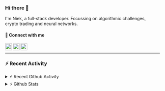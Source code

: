 ### Hi there 👋
I'm Niek, a full-stack developer. Focussing on algorithmic challenges, crypto trading and neural networks.

#### 📩 Connect with me

[<img align="left" alt="codeSTACKr | Twitter" width="22px" src="https://cdn.jsdelivr.net/npm/simple-icons@v3/icons/twitter.svg" />][twitter]
[<img align="left" alt="codeSTACKr | LinkedIn" width="22px" src="https://cdn.jsdelivr.net/npm/simple-icons@v3/icons/linkedin.svg" />][linkedin]
[<img align="left" alt="codeSTACKr | Instagram" width="22px" src="https://cdn.jsdelivr.net/npm/simple-icons@v3/icons/instagram.svg" />][instagram]

<br/>

---
### :zap: Recent Activity


<details>
    <summary>⚡ Recent Github Activity</summary>

<!--START_SECTION:activity-->
1. ❗️ Opened issue [#4](https://github.com/Quantified-Student/POCs/issues/4) in [Quantified-Student/POCs](https://github.com/Quantified-Student/POCs)
2. 🗣 Commented on [#4](https://github.com/OR-WindPredicition/WindPredictionAPI/issues/4) in [OR-WindPredicition/WindPredictionAPI](https://github.com/OR-WindPredicition/WindPredictionAPI)
3. ❗️ Closed issue [#4](https://github.com/OR-WindPredicition/WindPredictionAPI/issues/4) in [OR-WindPredicition/WindPredictionAPI](https://github.com/OR-WindPredicition/WindPredictionAPI)
4. ❗️ Closed issue [#3](https://github.com/OR-WindPredicition/WindPredictionAPI/issues/3) in [OR-WindPredicition/WindPredictionAPI](https://github.com/OR-WindPredicition/WindPredictionAPI)
5. ❗️ Closed issue [#5](https://github.com/OR-WindPredicition/WindPredictionAPI/issues/5) in [OR-WindPredicition/WindPredictionAPI](https://github.com/OR-WindPredicition/WindPredictionAPI)
<!--END_SECTION:activity-->
</details>
<details>
  <summary>⚡ Github Stats</summary>

  <img align="left" alt="codeSTACKr's Github Stats" src="https://github-readme-stats.codestackr.vercel.app/api?username=niekvandam&show_icons=true&hide_border=true" />

</details>


[twitter]: https://twitter.com/overclockedc
[instagram]: https://instagram.com/niekvandamn  
[linkedin]: https://www.linkedin.com/in/niek-van-dam-514711131/

